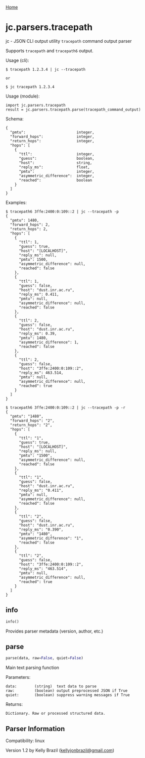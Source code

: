 [Home](https://kellyjonbrazil.github.io/jc/)

# jc.parsers.tracepath
jc - JSON CLI output utility `tracepath` command output parser

Supports `tracepath` and `tracepath6` output.

Usage (cli):

    $ tracepath 1.2.3.4 | jc --tracepath

    or

    $ jc tracepath 1.2.3.4

Usage (module):

    import jc.parsers.tracepath
    result = jc.parsers.tracepath.parse(tracepath_command_output)

Schema:

    {
      "pmtu":                       integer,
      "forward_hops":               integer,
      "return_hops":                integer,
      "hops": [
        {
          "ttl":                    integer,
          "guess":                  boolean,
          "host":                   string,
          "reply_ms":               float,
          "pmtu":                   integer,
          "asymmetric_difference":  integer,
          "reached":                boolean
        }
      ]
    }

Examples:

    $ tracepath6 3ffe:2400:0:109::2 | jc --tracepath -p
    {
      "pmtu": 1480,
      "forward_hops": 2,
      "return_hops": 2,
      "hops": [
        {
          "ttl": 1,
          "guess": true,
          "host": "[LOCALHOST]",
          "reply_ms": null,
          "pmtu": 1500,
          "asymmetric_difference": null,
          "reached": false
        },
        {
          "ttl": 1,
          "guess": false,
          "host": "dust.inr.ac.ru",
          "reply_ms": 0.411,
          "pmtu": null,
          "asymmetric_difference": null,
          "reached": false
        },
        {
          "ttl": 2,
          "guess": false,
          "host": "dust.inr.ac.ru",
          "reply_ms": 0.39,
          "pmtu": 1480,
          "asymmetric_difference": 1,
          "reached": false
        },
        {
          "ttl": 2,
          "guess": false,
          "host": "3ffe:2400:0:109::2",
          "reply_ms": 463.514,
          "pmtu": null,
          "asymmetric_difference": null,
          "reached": true
        }
      ]
    }

    $ tracepath6 3ffe:2400:0:109::2 | jc --tracepath -p -r
    {
      "pmtu": "1480",
      "forward_hops": "2",
      "return_hops": "2",
      "hops": [
        {
          "ttl": "1",
          "guess": true,
          "host": "[LOCALHOST]",
          "reply_ms": null,
          "pmtu": "1500",
          "asymmetric_difference": null,
          "reached": false
        },
        {
          "ttl": "1",
          "guess": false,
          "host": "dust.inr.ac.ru",
          "reply_ms": "0.411",
          "pmtu": null,
          "asymmetric_difference": null,
          "reached": false
        },
        {
          "ttl": "2",
          "guess": false,
          "host": "dust.inr.ac.ru",
          "reply_ms": "0.390",
          "pmtu": "1480",
          "asymmetric_difference": "1",
          "reached": false
        },
        {
          "ttl": "2",
          "guess": false,
          "host": "3ffe:2400:0:109::2",
          "reply_ms": "463.514",
          "pmtu": null,
          "asymmetric_difference": null,
          "reached": true
        }
      ]
    }


## info
```python
info()
```
Provides parser metadata (version, author, etc.)

## parse
```python
parse(data, raw=False, quiet=False)
```

Main text parsing function

Parameters:

    data:        (string)  text data to parse
    raw:         (boolean) output preprocessed JSON if True
    quiet:       (boolean) suppress warning messages if True

Returns:

    Dictionary. Raw or processed structured data.

## Parser Information
Compatibility:  linux

Version 1.2 by Kelly Brazil (kellyjonbrazil@gmail.com)

